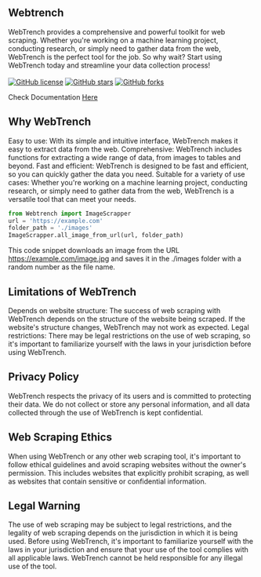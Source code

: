 ## Webtrench


WebTrench provides a comprehensive and powerful toolkit for web scraping. Whether you're working on a machine learning project, conducting research, or simply need to gather data from the web, WebTrench is the perfect tool for the job. So why wait? Start using WebTrench today and streamline your data collection process!
<br><br>
[![GitHub license](https://img.shields.io/github/license/nuhmanpk/webtrench.svg)](https://github.com/nuhmanpk/webtrench/blob/main/LICENSE)
[![GitHub stars](https://img.shields.io/github/stars/nuhmanpk/webtrench.svg?style=social&label=Star&maxAge=2592000)](https://github.com/nuhmanpk/webtrench)
[![GitHub forks](https://img.shields.io/github/forks/nuhmanpk/webtrench.svg?style=social&label=Fork&maxAge=2592000)](https://github.com/nuhmanpk/webtrench)

Check Documentation [Here](https://github.com/nuhmanpk/Webtrench/wiki)

## Why WebTrench
Easy to use: With its simple and intuitive interface, WebTrench makes it easy to extract data from the web.
Comprehensive: WebTrench includes functions for extracting a wide range of data, from images to tables and beyond.
Fast and efficient: WebTrench is designed to be fast and efficient, so you can quickly gather the data you need.
Suitable for a variety of use cases: Whether you're working on a machine learning project, conducting research, or simply need to gather data from the web, WebTrench is a versatile tool that can meet your needs.
```python
from Webtrench import ImageScrapper
url = 'https://example.com'
folder_path = './images'
ImageScrapper.all_image_from_url(url, folder_path)
```
This code snippet downloads an image from the URL https://example.com/image.jpg and saves it in the ./images folder with a random number as the file name.
## Limitations of WebTrench
Depends on website structure: The success of web scraping with WebTrench depends on the structure of the website being scraped. If the website's structure changes, WebTrench may not work as expected.
Legal restrictions: There may be legal restrictions on the use of web scraping, so it's important to familiarize yourself with the laws in your jurisdiction before using WebTrench.

## Privacy Policy
WebTrench respects the privacy of its users and is committed to protecting their data. We do not collect or store any personal information, and all data collected through the use of WebTrench is kept confidential.

## Web Scraping Ethics
When using WebTrench or any other web scraping tool, it's important to follow ethical guidelines and avoid scraping websites without the owner's permission. This includes websites that explicitly prohibit scraping, as well as websites that contain sensitive or confidential information.

## Legal Warning
The use of web scraping may be subject to legal restrictions, and the legality of web scraping depends on the jurisdiction in which it is being used. Before using WebTrench, it's important to familiarize yourself with the laws in your jurisdiction and ensure that your use of the tool complies with all applicable laws. WebTrench cannot be held responsible for any illegal use of the tool.

